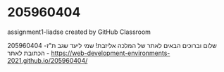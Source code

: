 # 205960404
assignment1-liadse created by GitHub Classroom

שלום וברוכים הבאים לאתר של המלכה אליזבת!
שמי ליעד שגב 
ת"ז- 205960404
הכתובת לאתר - https://web-development-environments-2021.github.io/205960404/
